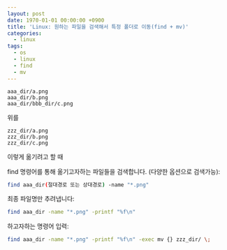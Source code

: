 ```yaml
---
layout: post
date: 1970-01-01 00:00:00 +0900
title: 'Linux: 원하는 파일을 검색해서 특정 폴더로 이동(find + mv)'
categories:
  - linux
tags:
  - os
  - linux
  - find
  - mv
---
```


```
aaa_dir/a.png
aaa_dir/b.png
aaa_dir/bbb_dir/c.png
```
위를

```
zzz_dir/a.png
zzz_dir/b.png
zzz_dir/c.png
```
이렇게 옮기려고 할 때

find 명령어를 통해 옮기고자하는 파일들을 검색합니다. (다양한 옵션으로 검색가능):
```bash
find aaa_dir(절대경로 또는 상대경로) -name "*.png"
```

최종 파일명만 추려냅니다:
```bash
find aaa_dir -name "*.png" -printf "%f\n"
```

하고자하는 명령어 입력:
```bash
find aaa_dir -name "*.png" -printf "%f\n" -exec mv {} zzz_dir/ \;
```
